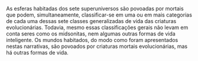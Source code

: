 ﻿As esferas habitadas dos sete superuniversos são povoadas por mortais que podem, simultaneamente, classificar-se em uma ou em mais categorias de cada uma dessas sete classes generalizadas de vida das criaturas evolucionárias. Todavia, mesmo essas classificações gerais não levam em conta seres como os midsonitas, nem algumas outras formas de vida inteligente. Os mundos habitados, do modo como foram apresentados nestas narrativas, são povoados por criaturas mortais evolucionárias, mas há outras formas de vida.